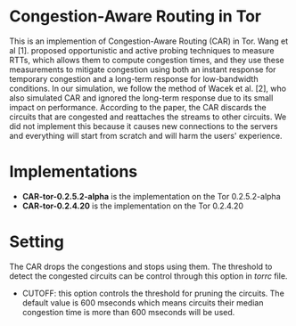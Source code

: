 # Congestion-Aware Routing in Tor
This is an implemention of Congestion-Aware Routing (CAR) in Tor. Wang et al [1]. proposed opportunistic and active probing techniques to measure RTTs, which allows them to compute congestion times, and they use these measurements to mitigate congestion using both an instant response for temporary congestion and a long-term response for low-bandwidth conditions. In our simulation, we follow the method of Wacek et al. [2], who also simulated CAR and ignored the long-term response due to its small impact on performance. According to the paper, the CAR discards the circuits that are congested and reattaches the streams to other circuits. We did not implement this because it causes new connections to the servers and everything will start from scratch and will harm the users' experience.

# Implementations
- **CAR-tor-0.2.5.2-alpha** is the implementation on the Tor 0.2.5.2-alpha
- **CAR-tor-0.2.4.20** is the implementation on the Tor 0.2.4.20 

# Setting
The CAR drops the congestions and stops using them. The threshold to detect the congested circuits can be control through this option in *torrc* file.
- CUTOFF: this option controls the threshold for pruning the circuits. The default value is 600 mseconds which means circuits their median congestion time is more than 600 mseconds will be used.
